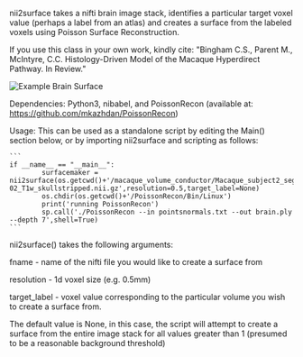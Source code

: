 nii2surface takes a nifti brain image stack, identifies a particular target voxel value (perhaps a label from an atlas) and creates a surface from the labeled voxels using Poisson Surface Reconstruction. 

If you use this class in your own work, kindly cite: "Bingham C.S., Parent M., McIntyre, C.C. Histology-Driven Model of the Macaque Hyperdirect Pathway. In Review."

![Example Brain Surface](https://github.com/bingsome/nii2surface/blob/main/gif.gif)

Dependencies: Python3, nibabel, and PoissonRecon (available at: https://github.com/mkazhdan/PoissonRecon)

Usage: This can be used as a standalone script by editing the Main() section below, or by importing nii2surface and scripting as follows:
	
	```
	if __name__ == "__main__":
			surfacemaker = nii2surface(os.getcwd()+'/macaque_volume_conductor/Macaque_subject2_segmentation/sub-02_T1w_skullstripped.nii.gz',resolution=0.5,target_label=None)
			os.chdir(os.getcwd()+'/PoissonRecon/Bin/Linux')
			print('running PoissonRecon')
			sp.call('./PoissonRecon --in pointsnormals.txt --out brain.ply --depth 7',shell=True)
	```
	
nii2surface() takes the following arguments:

fname - name of the nifti file you would like to create a surface from

resolution - 1d voxel size (e.g. 0.5mm)

target_label - voxel value corresponding to the particular volume you wish to create a surface from. 

The default value is None, in this case, the script will attempt to create a surface from the entire image stack for all values greater than 1 (presumed to be a reasonable background threshold)
